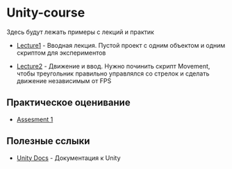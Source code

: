 # Unity-course

Здесь будут лежать примеры с лекций и практик

* [Lecture1](./Lecture1/) - Вводная лекция. Пустой проект с одним объектом и одним скриптом для экспериментов

* [Lecture2](./Lecture2/) - Движение и ввод. Нужно починить скрипт Movement, чтобы треугольник правильно управлялся со стрелок и сделать движение независимым от FPS

## Практическое оценивание

* [Assesment 1](./Practical_Assessment/Assesment1.md)

## Полезные сслыки
* [Unity Docs](https://docs.unity3d.com) - Документация к Unity